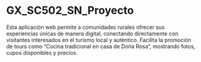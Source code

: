 # GX_SC502_SN_Proyecto
Esta aplicación web permite a comunidades rurales ofrecer sus experiencias únicas de manera digital, conectando directamente con visitantes interesados en el turismo local y auténtico. Facilita la promoción de tours como “Cocina tradicional en casa de Doña Rosa”, mostrando fotos, cupos disponibles y precios.
